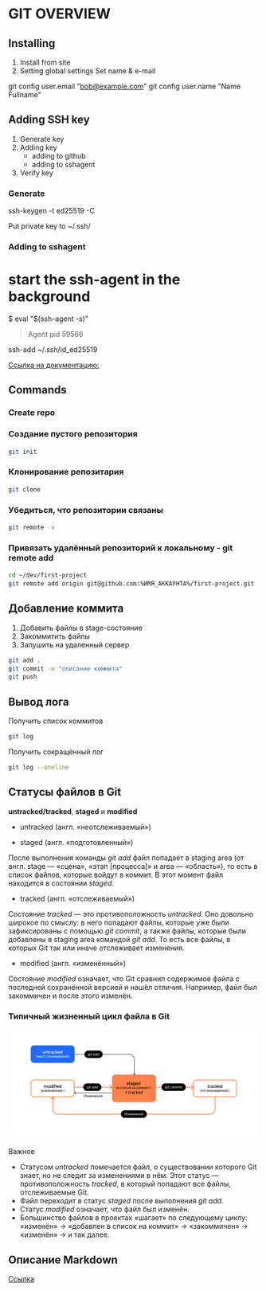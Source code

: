 # GIT OVERVIEW

## Installing
1. Install from site
2. Setting global settings
Set name & e-mail

git config user.email "bob@example.com"
git config user.name "Name Fullname"


## Adding SSH key
1. Generate key
2. Adding key
	- adding to github
	- adding to sshagent
3. Verify key

### Generate
ssh-keygen -t ed25519 -C <e-mail>

Put private key to
~/.ssh/


### Adding to sshagent

# start the ssh-agent in the background
$ eval "$(ssh-agent -s)"
> Agent pid 59566


ssh-add ~/.ssh/id_ed25519


[Ссылка на документацию:](https://docs.github.com/ru/authentication/connecting-to-github-with-ssh/generating-a-new-ssh-key-and-adding-it-to-the-ssh-agent)

## Commands

### Create repo

### Создание пустого репозитория
```bash
git init
```

### Клонирование репозитария

```bash
git clone
```

### Убедиться, что репозитории связаны

```bash
git remote -v
```

### Привязать удалённый репозиторий к локальному - git remote add

```bash
cd ~/dev/first-project
git remote add origin git@github.com:%ИМЯ_АККАУНТА%/first-project.git
```

## Добавление коммита
1. Добавить файлы в stage-состояние
2. Закоммитить файлы
3. Запушить на удаленный сервер

```bash
git add .
git commit -m "описание коммита"
git push
```

## Вывод лога

Получить список коммитов

```bash
git log
```


Получить сокращённый лог 

```bash
git log --oneline
```

## Статусы файлов в Git


**untracked/tracked**, **staged** и **modified**

- untracked (англ. «неотслеживаемый»)

- staged (англ. «подготовленный»)

 После выполнения команды *git add* файл попадает в staging area (от англ. stage — «сцена», «этап [процесса]» и area — «область»), то есть в список файлов, которые войдут в коммит. В этот момент файл находится в состоянии *staged*.

- tracked (англ. «отслеживаемый»)

Состояние *tracked* — это противоположность *untracked*. Оно довольно широкое по смыслу: в него попадают файлы, которые уже были зафиксированы с помощью *git commit*, а также файлы, которые были добавлены в staging area командой *git add*. То есть все файлы, в которых Git так или иначе отслеживает изменения.

- modified (англ. «изменённый»)

Состояние *modified* означает, что Git сравнил содержимое файла с последней сохранённой версией и нашёл отличия. Например, файл был закоммичен и после этого изменён.


### Типичный жизненный цикл файла в Git

![Жизненный цикл файла](images/lifecycle-file.png)

Важное

- Статусом *untracked* помечается файл, о существовании которого Git знает, но не следит за изменениями в нём. Этот статус — противоположность *tracked*, в который попадают все файлы, отслеживаемые Git.
- Файл переходит в статус *staged* после выполнения *git add*.
- Статус *modified* означает, что файл был изменён.
- Большинство файлов в проектах «шагает» по следующему циклу: «изменён» → «добавлен в список на коммит» → «закоммичен» → «изменён» → и так далее.


## Описание Markdown

[Ссылка](/markdown.md)